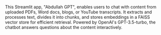 This Streamlit app, "Abdullah GPT", enables users to chat with content from uploaded PDFs, Word docs, blogs, or YouTube transcripts. It extracts and processes text, divides it into chunks, and stores embeddings in a FAISS vector store for efficient retrieval. Powered by OpenAI's GPT-3.5-turbo, the chatbot answers questions about the content interactively.
